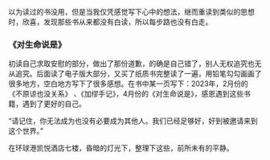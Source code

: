 以为读过的书没用，但是当我仅凭感觉写下心中的想法，继而重读到类似的思想时，欣喜，发现那些书从来都没有白读，所以每步路也没有白走。

### 《对生命说是》

初读自己求取安慰的部分，做出了那份道歉，的确是自己错了，别人无权追究也无从追究。后面读了电子版大部分，又买了纸质书完整读了一遍，用铅笔勾勾画画了很多地方，空白地方写下了很多感想。在书中某一页写下：2023年，2月份的《不原谅也没关系》 、《加缪手记》，4月份的《对生命说是》，感恩遇到这些书籍，遇到了更好的自己。

“请记住，你无法成为也没有必要成为其他人。我们已经足够好，好到被邀请来到这个世界。”

在环球港凯悦酒店七楼，昏暗的灯光下，整理下这些，前所未有的平静。





